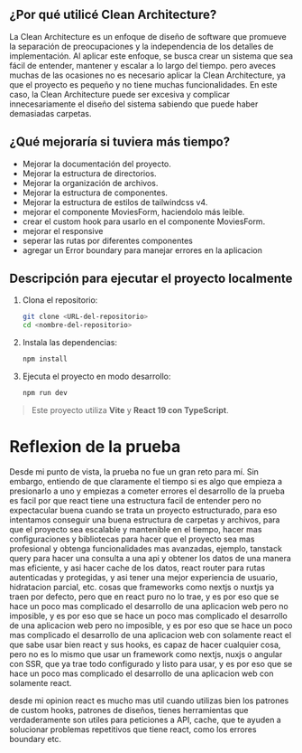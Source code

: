 ## ¿Por qué utilicé Clean Architecture?
La Clean Architecture es un enfoque de diseño de software que promueve la separación de preocupaciones y la independencia de los detalles de implementación. Al aplicar este enfoque, se busca crear un sistema que sea fácil de entender, mantener y escalar a lo largo del tiempo.
pero aveces muchas de las ocasiones no es necesario aplicar la Clean Architecture, ya que el proyecto es pequeño y no tiene muchas funcionalidades. En este caso, la Clean Architecture puede ser excesiva y complicar innecesariamente el diseño del sistema sabiendo que puede haber demasiadas carpetas.

## ¿Qué mejoraría si tuviera más tiempo?
* Mejorar la documentación del proyecto.
* Mejorar la estructura de directorios.
* Mejorar la organización de archivos.
* Mejorar la estructura de componentes.
* Mejorar la estructura de estilos de tailwindcss v4.
* mejorar el componente MoviesForm, haciendolo más leible.
* crear el custom hook para usarlo en el componente MoviesForm.
* mejorar el responsive
* seperar las rutas por diferentes componentes
* agregar un Error boundary para manejar errores en la aplicacion

## Descripción para ejecutar el proyecto localmente

1. Clona el repositorio:
    ```bash
    git clone <URL-del-repositorio>
    cd <nombre-del-repositorio>
    ```

2. Instala las dependencias:
    ```bash
    npm install
    ```

3. Ejecuta el proyecto en modo desarrollo:
    ```bash
    npm run dev
    ```

> Este proyecto utiliza **Vite** y **React 19 con TypeScript**.



# Reflexion de la prueba

Desde mi punto de vista, la prueba no fue un gran reto para mí. Sin embargo, entiendo de que claramente el tiempo si es algo que empieza a presionarlo a uno y empiezas a cometer errores
el desarrollo de la prueba es facil por que react tiene una estructura facil de entender pero no expectacular buena cuando se trata un proyecto estructurado, para eso intentamos conseguir 
una buena estructura de carpetas y archivos, para que el proyecto sea escalable y mantenible en el tiempo, hacer mas configuraciones y bibliotecas para hacer que el proyecto sea mas profesional
y obtenga funcionalidades mas avanzadas, ejemplo, tanstack query para hacer una consulta a una api y obtener los datos de una manera mas eficiente, y asi hacer cache de los datos, react router para 
rutas autenticadas y protegidas, y asi tener una mejor experiencia de usuario, hidratacion parcial, etc. cosas que frameworks como nextjs o nuxtjs ya traen por defecto, pero que en react puro no lo trae, y es por eso que se hace un poco mas complicado el desarrollo de una aplicacion web
pero no imposible, y es por eso que se hace un poco mas complicado el desarrollo de una aplicacion web pero no imposible, y es por eso que se hace un poco mas complicado el desarrollo de una aplicacion web con solamente react
el que sabe usar bien react y sus hooks, es capaz de hacer cualquier cosa, pero no es lo mismo que usar un framework como nextjs, nuxjs o angular con SSR, que ya trae todo configurado y listo para usar, y es por eso que se hace un poco mas complicado el desarrollo de una aplicacion web con solamente react.

desde mi opinion react es mucho mas util cuando utilizas bien los patrones de custom hooks, patrones de diseños, tienes herramientas que verdaderamente son utiles para peticiones a API,
cache, que te ayuden a solucionar problemas repetitivos que tiene react, como los errores boundary etc.